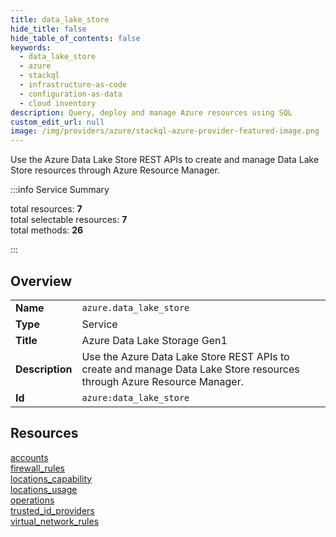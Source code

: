 ```yaml
---
title: data_lake_store
hide_title: false
hide_table_of_contents: false
keywords:
  - data_lake_store
  - azure
  - stackql
  - infrastructure-as-code
  - configuration-as-data
  - cloud inventory
description: Query, deploy and manage Azure resources using SQL
custom_edit_url: null
image: /img/providers/azure/stackql-azure-provider-featured-image.png
---
```


Use the Azure Data Lake Store REST APIs to create and manage Data Lake Store resources through Azure Resource Manager.  
    
:::info Service Summary

<div class="row">
<div class="providerDocColumn">
<span>total resources:&nbsp;<b>7</b></span><br />
<span>total selectable resources:&nbsp;<b>7</b></span><br />
<span>total methods:&nbsp;<b>26</b></span><br />
</div>
</div>

:::

## Overview
<table><tbody>
<tr><td><b>Name</b></td><td><code>azure.data_lake_store</code></td></tr>
<tr><td><b>Type</b></td><td>Service</td></tr>
<tr><td><b>Title</b></td><td>Azure Data Lake Storage Gen1</td></tr>
<tr><td><b>Description</b></td><td>Use the Azure Data Lake Store REST APIs to create and manage Data Lake Store resources through Azure Resource Manager.</td></tr>
<tr><td><b>Id</b></td><td><code>azure:data_lake_store</code></td></tr>
</tbody></table>

## Resources
<div class="row">
<div class="providerDocColumn">
<a href="/providers/azure/data_lake_store/accounts/">accounts</a><br />
<a href="/providers/azure/data_lake_store/firewall_rules/">firewall_rules</a><br />
<a href="/providers/azure/data_lake_store/locations_capability/">locations_capability</a><br />
<a href="/providers/azure/data_lake_store/locations_usage/">locations_usage</a><br />
</div>
<div class="providerDocColumn">
<a href="/providers/azure/data_lake_store/operations/">operations</a><br />
<a href="/providers/azure/data_lake_store/trusted_id_providers/">trusted_id_providers</a><br />
<a href="/providers/azure/data_lake_store/virtual_network_rules/">virtual_network_rules</a><br />
</div>
</div>
